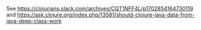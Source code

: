 See https://clojurians.slack.com/archives/CQT1NFF4L/p1702854164730119 and https://ask.clojure.org/index.php/13581/should-clojure-java-data-from-java-deep-class-work

